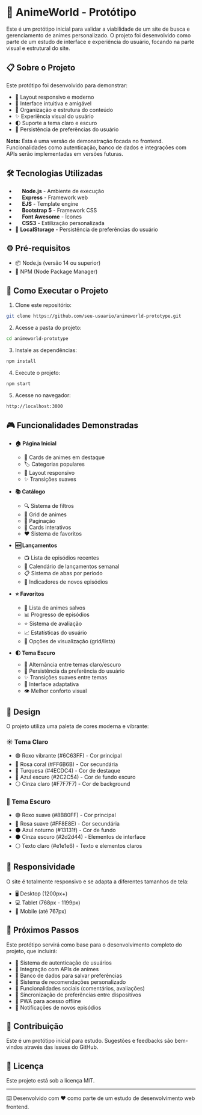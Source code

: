 # 🎌 AnimeWorld - Protótipo

Este é um protótipo inicial para validar a viabilidade de um site de busca e gerenciamento de animes personalizado. O projeto foi desenvolvido como parte de um estudo de interface e experiência do usuário, focando na parte visual e estrutural do site.

## 📋 Sobre o Projeto

Este protótipo foi desenvolvido para demonstrar:
- 📱 Layout responsivo e moderno
- 🎯 Interface intuitiva e amigável
- 📂 Organização e estrutura do conteúdo
- ✨ Experiência visual do usuário
- 🌓 Suporte a tema claro e escuro
- 💾 Persistência de preferências do usuário

**Nota:** Esta é uma versão de demonstração focada no frontend. Funcionalidades como autenticação, banco de dados e integrações com APIs serão implementadas em versões futuras.

## 🛠️ Tecnologias Utilizadas

- <img src="https://nodejs.org/static/images/logos/nodejs-new-pantone-black.svg" height="14"/> **Node.js** - Ambiente de execução
- <img src="https://expressjs.com/images/express-facebook-share.png" height="14"/> **Express** - Framework web
- <img src="https://cdn.icon-icons.com/icons2/2107/PNG/512/file_type_ejs_icon_130626.png" height="14"/> **EJS** - Template engine
- <img src="https://getbootstrap.com/docs/5.0/assets/brand/bootstrap-logo.svg" height="14"/> **Bootstrap 5** - Framework CSS
- <img src="https://fontawesome.com/images/favicon/icon.svg" height="14"/> **Font Awesome** - Ícones
- <img src="https://upload.wikimedia.org/wikipedia/commons/d/d5/CSS3_logo_and_wordmark.svg" height="14"/> **CSS3** - Estilização personalizada
- 🔄 **LocalStorage** - Persistência de preferências do usuário

## ⚙️ Pré-requisitos

- 📦 Node.js (versão 14 ou superior)
- 🔧 NPM (Node Package Manager)

## 🚀 Como Executar o Projeto

1. Clone este repositório:
```bash
git clone https://github.com/seu-usuario/animeworld-prototype.git
```

2. Acesse a pasta do projeto:
```bash
cd animeworld-prototype
```

3. Instale as dependências:
```bash
npm install
```

4. Execute o projeto:
```bash
npm start
```

5. Acesse no navegador:
```
http://localhost:3000
```

## 🎮 Funcionalidades Demonstradas

- **🏠 Página Inicial**
  - 🎴 Cards de animes em destaque
  - 🏷️ Categorias populares
  - 📱 Layout responsivo
  - ✨ Transições suaves

- **📚 Catálogo**
  - 🔍 Sistema de filtros
  - 📑 Grid de animes
  - 📄 Paginação
  - 💫 Cards interativos
  - ❤️ Sistema de favoritos

- **🆕 Lançamentos**
  - 📺 Lista de episódios recentes
  - 📅 Calendário de lançamentos semanal
  - 📋 Sistema de abas por período
  - 🔔 Indicadores de novos episódios

- **⭐ Favoritos**
  - 📝 Lista de animes salvos
  - 📊 Progresso de episódios
  - ⭐ Sistema de avaliação
  - 📈 Estatísticas do usuário
  - 🔄 Opções de visualização (grid/lista)

- **🌓 Tema Escuro**
  - 🔄 Alternância entre temas claro/escuro
  - 💾 Persistência da preferência do usuário
  - ✨ Transições suaves entre temas
  - 🎨 Interface adaptativa
  - 👁️ Melhor conforto visual

## 🎨 Design

O projeto utiliza uma paleta de cores moderna e vibrante:

### ☀️ Tema Claro
- 🟣 Roxo vibrante (#6C63FF) - Cor principal
- 🔴 Rosa coral (#FF6B6B) - Cor secundária
- 🔷 Turquesa (#4ECDC4) - Cor de destaque
- 🔵 Azul escuro (#2C2C54) - Cor de fundo escuro
- ⚪ Cinza claro (#F7F7F7) - Cor de background

### 🌙 Tema Escuro
- 🟣 Roxo suave (#8B80FF) - Cor principal
- 🔴 Rosa suave (#FF8E8E) - Cor secundária
- 🌑 Azul noturno (#13131f) - Cor de fundo
- ⚫ Cinza escuro (#2d2d44) - Elementos de interface
- ⚪ Texto claro (#e1e1e6) - Texto e elementos claros

## 📱 Responsividade

O site é totalmente responsivo e se adapta a diferentes tamanhos de tela:
- 🖥️ Desktop (1200px+)
- 💻 Tablet (768px - 1199px)
- 📱 Mobile (até 767px)

## 🔄 Próximos Passos

Este protótipo servirá como base para o desenvolvimento completo do projeto, que incluirá:
- 🔐 Sistema de autenticação de usuários
- 🔌 Integração com APIs de animes
- 💾 Banco de dados para salvar preferências
- 🎯 Sistema de recomendações personalizado
- 💬 Funcionalidades sociais (comentários, avaliações)
- 🔄 Sincronização de preferências entre dispositivos
- 📱 PWA para acesso offline
- 🔔 Notificações de novos episódios

## 👥 Contribuição

Este é um protótipo inicial para estudo. Sugestões e feedbacks são bem-vindos através das issues do GitHub.

## 📄 Licença

Este projeto está sob a licença MIT.

---

⌨️ Desenvolvido com ❤️ como parte de um estudo de desenvolvimento web frontend. 